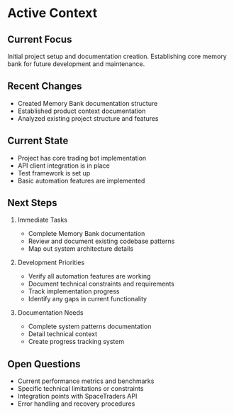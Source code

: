 # Active Context

## Current Focus
Initial project setup and documentation creation. Establishing core memory bank for future development and maintenance.

## Recent Changes
- Created Memory Bank documentation structure
- Established product context documentation
- Analyzed existing project structure and features

## Current State
- Project has core trading bot implementation
- API client integration is in place
- Test framework is set up
- Basic automation features are implemented

## Next Steps
1. Immediate Tasks
   - Complete Memory Bank documentation
   - Review and document existing codebase patterns
   - Map out system architecture details

2. Development Priorities
   - Verify all automation features are working
   - Document technical constraints and requirements
   - Track implementation progress
   - Identify any gaps in current functionality

3. Documentation Needs
   - Complete system patterns documentation
   - Detail technical context
   - Create progress tracking system

## Open Questions
- Current performance metrics and benchmarks
- Specific technical limitations or constraints
- Integration points with SpaceTraders API
- Error handling and recovery procedures
